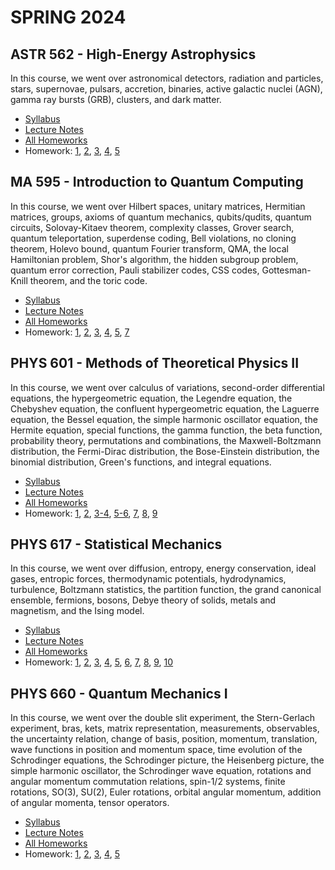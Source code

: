 # SPRING 2024

## ASTR 562 - High-Energy Astrophysics

In this course, we went over astronomical detectors, radiation and particles, stars, supernovae, pulsars, accretion, binaries, active galactic nuclei (AGN), gamma ray bursts (GRB), clusters, and dark matter.

-   [Syllabus](./ASTR562/Syllabus.pdf)
-   [Lecture Notes](./ASTR562/ASTR%20562%20-%20Lecture%20Notes.pdf)
-   [All Homeworks](./ASTR562/ASTR%20562%20-%20All%20Homeworks.pdf)
-   Homework: [1](./ASTR562/Homework/Homework%201%20Solution.pdf), [2](./ASTR562/Homework/Homework%202%20Solution.pdf), [3](./ASTR562/Homework/Homework%203%20Solution.pdf), [4](./ASTR562/Homework/Homework%204%20Solution.pdf), [5](./ASTR562/Homework/Homework%205%20Solution.pdf)

## MA 595 - Introduction to Quantum Computing

In this course, we went over Hilbert spaces, unitary matrices, Hermitian matrices, groups, axioms of quantum mechanics, qubits/qudits, quantum circuits, Solovay-Kitaev theorem, complexity classes, Grover search, quantum teleportation, superdense coding, Bell violations, no cloning theorem, Holevo bound, quantum Fourier transform, QMA, the local Hamiltonian problem, Shor's algorithm, the hidden subgroup problem, quantum error correction, Pauli stabilizer codes, CSS codes, Gottesman-Knill theorem, and the toric code.

-   [Syllabus](./MA595/Syllabus.pdf)
-   [Lecture Notes](./MA595/MA%20595%20-%20Lecture%20Notes.pdf)
-   [All Homeworks](./MA595/MA%20595%20-%20All%20Homeworks.pdf)
-   Homework: [1](./MA595/Homework/Homework%201%20Solution.pdf), [2](./MA595/Homework/Homework%202%20Solution.pdf), [3](./MA595/Homework/Homework%203%20Solution.pdf), [4](./MA595/Homework/Homework%204%20Solution.pdf), [5](./MA595/Homework/Homework%205%20Solution.pdf), [7](./MA595/Homework/Homework%207%20Solution.pdf)

## PHYS 601 - Methods of Theoretical Physics II

In this course, we went over calculus of variations, second-order differential equations, the hypergeometric equation, the Legendre equation, the Chebyshev equation, the confluent hypergeometric equation, the Laguerre equation, the Bessel equation, the simple harmonic oscillator equation, the Hermite equation, special functions, the gamma function, the beta function, probability theory, permutations and combinations, the Maxwell-Boltzmann distribution, the Fermi-Dirac distribution, the Bose-Einstein distribution, the binomial distribution, Green's functions, and integral equations.

-   [Syllabus](./PHYS601/Syllabus.pdf)
-   [Lecture Notes](./PHYS601/PHYS%20601%20-%20Lecture%20Notes.pdf)
-   [All Homeworks](./PHYS601/PHYS%20601%20-%20All%20Homeworks.pdf)
-   Homework: [1](./PHYS601/Homework/Homework%201%20Solution.pdf), [2](./PHYS601/Homework/Homework%202%20Solution.pdf), [3-4](./PHYS601/Homework/Homework%203-4%20Solution.pdf), [5-6](./PHYS601/Homework/Homework%205-6%20Solution.pdf), [7](./PHYS601/Homework/Homework%207%20Solution.pdf), [8](./PHYS601/Homework/Homework%208%20Solution.pdf), [9](./PHYS601/Homework/Homework%209%20Solution.pdf)

## PHYS 617 - Statistical Mechanics

In this course, we went over diffusion, entropy, energy conservation, ideal gases, entropic forces, thermodynamic potentials, hydrodynamics, turbulence, Boltzmann statistics, the partition function, the grand canonical ensemble, fermions, bosons, Debye theory of solids, metals and magnetism, and the Ising model.

-   [Syllabus](./PHYS617/Syllabus.pdf)
-   [Lecture Notes](./PHYS617/PHYS%20617%20-%20Lecture%20Notes.pdf)
-   [All Homeworks](./PHYS617/PHYS%20617%20-%20All%20Homeworks.pdf)
-   Homework: [1](./PHYS617/Homework/Homework%201%20Solution.pdf), [2](./PHYS617/Homework/Homework%202%20Solution.pdf), [3](./PHYS617/Homework/Homework%203%20Solution.pdf), [4](./PHYS617/Homework/Homework%204%20Solution.pdf), [5](./PHYS617/Homework/Homework%205%20Solution.pdf), [6](./PHYS617/Homework/Homework%206%20Solution.pdf), [7](./PHYS617/Homework/Homework%207%20Solution.pdf), [8](./PHYS617/Homework/Homework%208%20Solution.pdf), [9](./PHYS617/Homework/Homework%209%20Solution.pdf), [10](./PHYS617/Homework/Homework%2010%20Solution.pdf)

## PHYS 660 - Quantum Mechanics I

In this course, we went over the double slit experiment, the Stern-Gerlach experiment, bras, kets, matrix representation, measurements, observables, the uncertainty relation, change of basis, position, momentum, translation, wave functions in position and momentum space, time evolution of the Schrodinger equations, the Schrodinger picture, the Heisenberg picture, the simple harmonic oscillator, the Schrodinger wave equation, rotations and angular momentum commutation relations, spin-1/2 systems, finite rotations, SO(3), SU(2), Euler rotations, orbital angular momentum, addition of angular momenta, tensor operators.

-   [Syllabus](./PHYS660/Syllabus.pdf)
-   [Lecture Notes](./PHYS660/PHYS%20660%20-%20Lecture%20Notes.pdf)
-   [All Homeworks](./PHYS660/PHYS%20660%20-%20All%20Homeworks.pdf)
-   Homework: [1](./PHYS660/Homework/Homework%201%20Solution.pdf), [2](./PHYS660/Homework/Homework%202%20Solution.pdf), [3](./PHYS660/Homework/Homework%203%20Solution.pdf), [4](./PHYS660/Homework/Homework%204%20Solution.pdf), [5](./PHYS660/Homework/Homework%205%20Solution.pdf)
